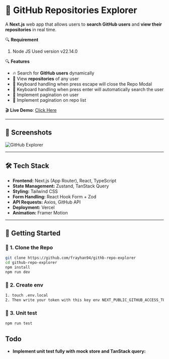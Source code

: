 # 🚀 GitHub Repositories Explorer

A **Next.js** web app that allows users to **search GitHub users** and **view their repositories** in real time.

🔍 **Requirement**

1. Node JS Used version v22.14.0

🔍 **Features**

- 🔥 Search for **GitHub users** dynamically
- 📂 View **repositories** of any user
- 📂 Keyboard handling when press escape will close the Repo Modal
- 📂 Keyboard handling when press enter will automatically search the user
- 📂 Implement pagination on user
- 📂 Implement pagination on repo list

🎬 **Live Demo**: [Click Here](https://your-vercel-url.com)

---

## 📸 Screenshots

![GitHub Explorer](./public/screenshot.png)

---

## 🛠️ **Tech Stack**

- **Frontend:** Next.js (App Router), React, TypeScript
- **State Management:** Zustand, TanStack Query
- **Styling:** Tailwind CSS
- **Form Handling:** React Hook Form + Zod
- **API Requests:** Axios, GitHub API
- **Deployment:** Vercel
- **Animation:** Framer Motion

---

## 🚀 **Getting Started**

### 🔧 **1. Clone the Repo**

```sh
git clone https://github.com/frayhan94/githb-repo-explorer
cd github-repo-explorer
npm install
npm run dev
```

### 🔧 **2. Create env**
```sh
1. touch .env.local
2. Then write your token with this key env NEXT_PUBLIC_GITHUB_ACCESS_TOKEN
```


### 🔧 **3. Unit test**
```sh
npm run test
```

## **Todo**

- **Implement unit test fully with mock store and TanStack query:**
